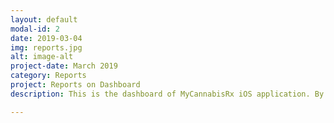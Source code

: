 ```yaml
---
layout: default
modal-id: 2
date: 2019-03-04
img: reports.jpg
alt: image-alt
project-date: March 2019
category: Reports
project: Reports on Dashboard
description: This is the dashboard of MyCannabisRx iOS application. By tapping on reports button from bottom-center, one can view different types of reports. For example, here we've hightlighted strains report. There are many more types of reports. To view them, tap on report name from top-horizontal-scrollable-list.

---
```

